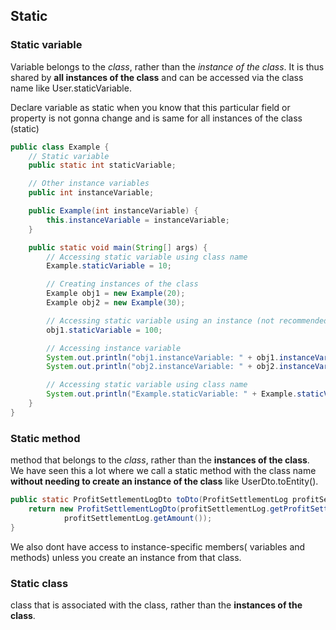 ## Static
### Static variable
Variable belongs to the *class*, rather than the *instance of the class*. It is thus shared by **all instances of
the class** and can be accessed via the class name like User.staticVariable.

Declare variable as static when you know that this particular field or property is not gonna change and is same for all instances
of the class (static)

```java
public class Example {
    // Static variable
    public static int staticVariable;

    // Other instance variables
    public int instanceVariable;

    public Example(int instanceVariable) {
        this.instanceVariable = instanceVariable;
    }

    public static void main(String[] args) {
        // Accessing static variable using class name
        Example.staticVariable = 10;

        // Creating instances of the class
        Example obj1 = new Example(20);
        Example obj2 = new Example(30);

        // Accessing static variable using an instance (not recommended)
        obj1.staticVariable = 100;

        // Accessing instance variable
        System.out.println("obj1.instanceVariable: " + obj1.instanceVariable);
        System.out.println("obj2.instanceVariable: " + obj2.instanceVariable);

        // Accessing static variable using class name
        System.out.println("Example.staticVariable: " + Example.staticVariable);
    }
}
```

### Static method
method that belongs to the *class*, rather than the **instances of the class**.
We have seen this a lot where we call a static method with the class name **without needing to create an instance of the class** like
UserDto.toEntity().

```java
public static ProfitSettlementLogDto toDto(ProfitSettlementLog profitSettlementLog){
    return new ProfitSettlementLogDto(profitSettlementLog.getProfitSettlementLogStatus(),
            profitSettlementLog.getAmount());
}
```

We also dont have access to instance-specific members( variables and methods) unless you create an instance from that class.



### Static class
class that is associated with the class, rather than the **instances of the class**.
